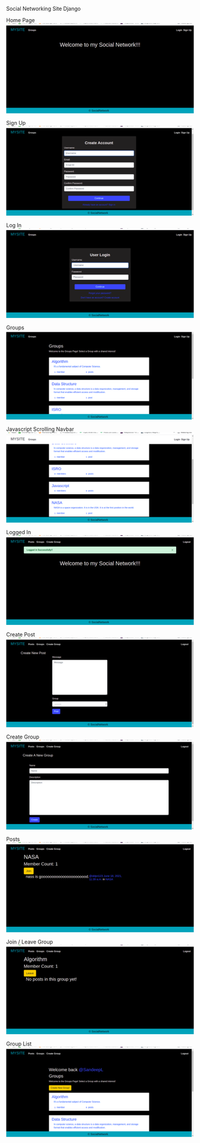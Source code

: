 Social Networking Site 
Django


Home Page
![](Screenshot/1Home.png)


Sign Up
![](Screenshot/2SignUp.png)


Log In
![](Screenshot/3LogIn.png)


Groups
![](Screenshot/4Groups.png)


Javascript Scrolling Navbar
![](Screenshot/5NavbarWithScroll.png)


Logged In
![](Screenshot/6LoggedIn.png)


Create Post
![](Screenshot/7PostCreate.png)


Create Group
![](Screenshot/8GroupCreate.png)


Posts
![](Screenshot/91Post.png)


Join / Leave Group
![](Screenshot/92Join_leave.png)


Group List
![](Screenshot/9GroupsList.png)
